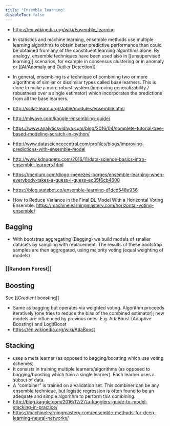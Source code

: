 ```yaml
---
title: "Ensemble learning"
disableToc: false 
---
```


- https://en.wikipedia.org/wiki/Ensemble_learning
- In statistics and machine learning, ensemble methods use multiple learning algorithms to obtain better predictive performance than could be obtained from any of the constituent learning algorithms alone. By analogy, ensemble techniques have been used also in [[unsupervised learning]] scenarios, for example in consensus clustering or in anomaly or [[AI/Anomaly and Outlier Detection]]
- In general, ensembling is a technique of combining two or more algorithms of similar or dissimilar types called base learners. This is done to make a more robust system (improving generalizability / robustness over a single estimator) which incorporates the predictions from all the base learners.

- http://scikit-learn.org/stable/modules/ensemble.html
- http://mlwave.com/kaggle-ensembling-guide/
- https://www.analyticsvidhya.com/blog/2016/04/complete-tutorial-tree-based-modeling-scratch-in-python/
- http://www.datasciencecentral.com/profiles/blogs/improving-predictions-with-ensemble-model
- http://www.kdnuggets.com/2016/11/data-science-basics-intro-ensemble-learners.html
- https://medium.com/diogo-menezes-borges/ensemble-learning-when-everybody-takes-a-guess-i-guess-ec35f6cb4600
- https://blog.statsbot.co/ensemble-learning-d1dcd548e936
- How to Reduce Variance in the Final DL Model With a Horizontal Voting Ensemble: https://machinelearningmastery.com/horizontal-voting-ensemble/


## Bagging
- With bootstrap aggregating (Bagging) we build models of smaller datasets by sampling with replacement. The results of these bootstrap samples are then aggregated, using majority voting (equal weighting of models)

### [[Random Forest]]

## Boosting
See [[Gradient boosting]]
- Same as bagging but operates via weighted voting. Algorithm proceeds iteratively (one tries to reduce the bias of the combined estimator); new models are influenced by previous ones. E.g. AdaBoost (Adaptive Boosting) and LogitBoost
- https://en.wikipedia.org/wiki/AdaBoost

## Stacking
- uses a meta learner (as opposed to bagging/boosting which use voting schemes)
- It consists in training multiple learners/algorithms (as opposed to bagging/boosting which train a single learner).  Each learner uses a subset of data. 
- A "combiner" is trained on a validation set. This combiner can be any ensemble technique, but logistic regression is often found to be an adequate and simple algorithm to perform this combining.
- http://blog.kaggle.com/2016/12/27/a-kagglers-guide-to-model-stacking-in-practice/
- https://machinelearningmastery.com/ensemble-methods-for-deep-learning-neural-networks/